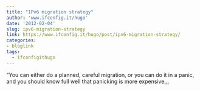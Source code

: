 ```yaml
---
title: "IPv6 migration strategy"
author: 'www.ifconfig.it/hugo'
date: '2012-02-04'
slug: ipv6-migration-strategy
link: https://www.ifconfig.it/hugo/post/ipv6-migration-strategy/
categories:
- bloglink
tags:
  - ifconfigithugo
---
```


"You can either do a planned, careful migration, or you can do it in a panic, and you should know full well that panicking is more expensive[... <i class="fas fa-external-link-alt"></i>](https://www.ifconfig.it/hugo/post/ipv6-migration-strategy/)


